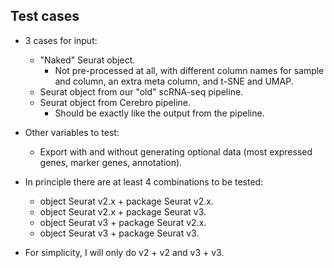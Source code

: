 ## Test cases

* 3 cases for input:
  * "Naked" Seurat object.
    * Not pre-processed at all, with different column names for sample and column, an extra meta column, and t-SNE and UMAP.
  * Seurat object from our "old" scRNA-seq pipeline.
  * Seurat object from Cerebro pipeline.
    * Should be exactly like the output from the pipeline.
* Other variables to test:
  * Export with and without generating optional data (most expressed genes, marker genes, annotation).

* In principle there are at least 4 combinations to be tested:
  * object Seurat v2.x + package Seurat v2.x.
  * object Seurat v2.x + package Seurat v3.
  * object Seurat v3 + package Seurat v2.x.
  * object Seurat v3 + package Seurat v3.
* For simplicity, I will only do v2 + v2 and v3 + v3.
